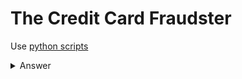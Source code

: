 # The Credit Card Fraudster

Use [python scripts](https://github.com/GuillaumeDupuy/CTF/blob/main/CTFLearn/scripts/luhn.py)

<details>
<summary markdown="span">Answer</summary>

flag :``
CTFlearn{5432103279251234}
``
</details>